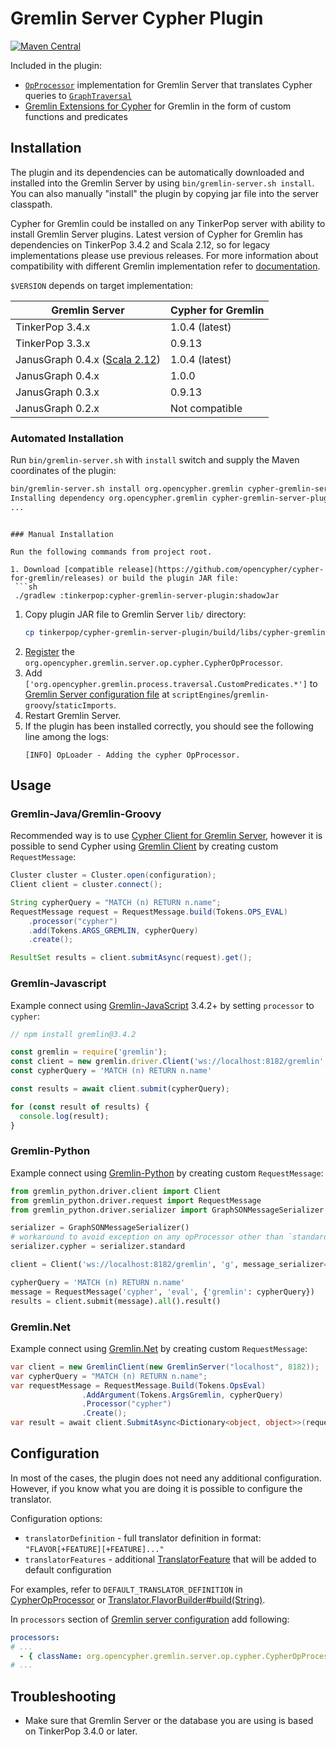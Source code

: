 # Gremlin Server Cypher Plugin

[![Maven Central](https://maven-badges.herokuapp.com/maven-central/org.opencypher.gremlin/cypher-gremlin-server-plugin/badge.svg?style=shield)](https://maven-badges.herokuapp.com/maven-central/org.opencypher.gremlin/cypher-gremlin-server-plugin)

Included in the plugin:

- [`OpProcessor`](https://tinkerpop.apache.org/docs/current/reference/#opprocessor-configurations) implementation for Gremlin Server that translates Cypher queries to [`GraphTraversal`](https://tinkerpop.apache.org/docs/current/reference/#traversal)
- [Gremlin Extensions for Cypher](../cypher-gremlin-extensions) for Gremlin in the form of custom functions and predicates


## Installation

The plugin and its dependencies can be automatically downloaded and installed into the Gremlin Server by using `bin/gremlin-server.sh install`. You can also manually "install" the plugin by copying jar file into the server classpath.

Cypher for Gremlin could be installed on any TinkerPop server with ability to install Gremlin Server plugins. Latest version of Cypher for Gremlin has dependencies on TinkerPop 3.4.2 and Scala 2.12, so for legacy implementations please use previous releases. For more information about compatibility with different Gremlin implementation refer to [documentation](https://github.com/opencypher/cypher-for-gremlin/wiki/Gremlin-implementations).

`$VERSION` depends on target implementation:


|             Gremlin Server             | Cypher for Gremlin |
|----------------------------------------|--------------------|
| TinkerPop 3.4.x                        | 1.0.4 (latest)     |
| TinkerPop 3.3.x                        | 0.9.13             |
| JanusGraph 0.4.x ([Scala 2.12][scala]) | 1.0.4 (latest)     |
| JanusGraph 0.4.x                       | 1.0.0              |
| JanusGraph 0.3.x                       | 0.9.13             |
| JanusGraph 0.2.x                       | Not compatible     |

[scala]: https://github.com/opencypher/cypher-for-gremlin/wiki/Gremlin-implementations#janusgraph-with-cypher-plugin


### Automated Installation

Run `bin/gremlin-server.sh` with `install` switch and supply the Maven coordinates of the plugin:

```sh
bin/gremlin-server.sh install org.opencypher.gremlin cypher-gremlin-server-plugin $VERSION
Installing dependency org.opencypher.gremlin cypher-gremlin-server-plugin $VERSION
...
```
  ```
  
### Manual Installation

Run the following commands from project root.

1. Download [compatible release](https://github.com/opencypher/cypher-for-gremlin/releases) or build the plugin JAR file:
   ```sh
   ./gradlew :tinkerpop:cypher-gremlin-server-plugin:shadowJar
   ```
1. Copy plugin JAR file to Gremlin Server `lib/` directory:
   ```sh
   cp tinkerpop/cypher-gremlin-server-plugin/build/libs/cypher-gremlin-server-plugin-*-all.jar /path/to/gremlin-server/lib/
   ```
1. [Register](https://tinkerpop.apache.org/docs/current/reference/#opprocessor-configurations) the `org.opencypher.gremlin.server.op.cypher.CypherOpProcessor`.
1. Add `['org.opencypher.gremlin.process.traversal.CustomPredicates.*']` to [Gremlin Server configuration file](https://tinkerpop.apache.org/docs/current/reference/#_configuring_2) at `scriptEngines`/`gremlin-groovy`/`staticImports`.
1. Restart Gremlin Server.
1. If the plugin has been installed correctly, you should see the following line among the logs:
   ```
   [INFO] OpLoader - Adding the cypher OpProcessor.
   ```
   
## Usage

### Gremlin-Java/Gremlin-Groovy

Recommended way is to use [Cypher Client for Gremlin Server](https://github.com/opencypher/cypher-for-gremlin/tree/master/tinkerpop/cypher-gremlin-server-client),
however it is possible to send Cypher using [Gremlin Client](http://tinkerpop.apache.org/docs/current/reference/#gremlin-java) by creating custom `RequestMessage`:

<!-- [freshReadmeSource](../../testware/integration-tests/src/test/java/org/opencypher/gremlin/snippets/CypherGremlinServerClientSnippets.java#gremlinClient) -->
```java
Cluster cluster = Cluster.open(configuration);
Client client = cluster.connect();

String cypherQuery = "MATCH (n) RETURN n.name";
RequestMessage request = RequestMessage.build(Tokens.OPS_EVAL)
    .processor("cypher")
    .add(Tokens.ARGS_GREMLIN, cypherQuery)
    .create();

ResultSet results = client.submitAsync(request).get();
```

### Gremlin-Javascript

Example connect using [Gremlin-JavaScript](http://tinkerpop.apache.org/docs/current/reference/#gremlin-javascript) 3.4.2+ by setting `processor` to `cypher`:

<!-- [freshReadmeSource](../../testware/integration-tests/src/test/resources/snippets/gremlin-javascript.js#example) -->
```js
// npm install gremlin@3.4.2

const gremlin = require('gremlin');
const client = new gremlin.driver.Client('ws://localhost:8182/gremlin', { traversalSource: 'g', processor: 'cypher'});
const cypherQuery = 'MATCH (n) RETURN n.name'

const results = await client.submit(cypherQuery);

for (const result of results) {
  console.log(result);
}
```

### Gremlin-Python

Example connect using [Gremlin-Python](http://tinkerpop.apache.org/docs/current/reference/#gremlin-python) by creating custom `RequestMessage`:

<!-- [freshReadmeSource](../../testware/integration-tests/src/test/resources/snippets/gremlin-python.py#example) -->
```python
from gremlin_python.driver.client import Client
from gremlin_python.driver.request import RequestMessage
from gremlin_python.driver.serializer import GraphSONMessageSerializer

serializer = GraphSONMessageSerializer()
# workaround to avoid exception on any opProcessor other than `standard` or `traversal`:
serializer.cypher = serializer.standard

client = Client('ws://localhost:8182/gremlin', 'g', message_serializer=serializer)

cypherQuery = 'MATCH (n) RETURN n.name'
message = RequestMessage('cypher', 'eval', {'gremlin': cypherQuery})
results = client.submit(message).all().result()
```

### Gremlin.Net

Example connect using [Gremlin.Net](http://tinkerpop.apache.org/docs/current/reference/#gremlin-DotNet) by creating custom `RequestMessage`:

<!-- [freshReadmeSource](../../testware/integration-tests/src/test/resources/snippets/gremlin-dotnet.cs#example) -->
```csharp
var client = new GremlinClient(new GremlinServer("localhost", 8182));
var cypherQuery = "MATCH (n) RETURN n.name";
var requestMessage = RequestMessage.Build(Tokens.OpsEval)
                .AddArgument(Tokens.ArgsGremlin, cypherQuery)
                .Processor("cypher")
                .Create();
var result = await client.SubmitAsync<Dictionary<object, object>>(requestMessage);
```

## Configuration

In most of the cases, the plugin does not need any additional configuration.  However, if you know what you are doing it is possible to configure the translator.

Configuration options:

* `translatorDefinition` - full translator definition in format: `"FLAVOR[+FEATURE][+FEATURE]..."`
* `translatorFeatures` - additional [TranslatorFeature](https://opencypher.github.io/cypher-for-gremlin/api/1.0.4/java/org/opencypher/gremlin/translation/translator/TranslatorFeature.html#skip.navbar.top) that will be added to default configuration

For examples, refer to `DEFAULT_TRANSLATOR_DEFINITION` in [CypherOpProcessor](src/main/java/org/opencypher/gremlin/server/op/cypher/CypherOpProcessor.java#L70) or [Translator.FlavorBuilder#build(String)](https://opencypher.github.io/cypher-for-gremlin/api/1.0.4/java/org/opencypher/gremlin/translation/translator/Translator.FlavorBuilder.html#build-java.lang.String-).

In `processors` section of [Gremlin server configuration](https://github.com/apache/tinkerpop/blob/master/gremlin-server/conf/gremlin-server.yaml) add following:

```yaml
processors:
# ...
  - { className: org.opencypher.gremlin.server.op.cypher.CypherOpProcessor, config: { translatorFeatures: "+multiple_labels" }}
# ...
```  



## Troubleshooting

- Make sure that Gremlin Server or the database you are using is based on TinkerPop 3.4.0 or later.
